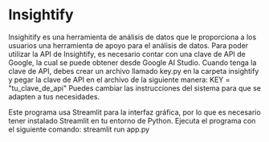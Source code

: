 # Insightify

Insighitify es una herramienta de análisis de datos que le proporciona a los usuarios una herramienta de apoyo para el análisis de datos.
Para poder utilizar la API de Insightify, es necesario contar con una clave de API de Google, la cual se puede obtener desde Google AI Studio.
Cuando tenga la clave de API, debes crear un archivo llamado key.py en la carpeta insightify y pegar la clave de API en el archivo de la siguiente manera:
KEY = "tu_clave_de_api"
Puedes cambiar las instrucciones del sistema para que se adapten a tus necesidades.

Este programa usa Streamlit para la interfaz gráfica, por lo que es necesario tener instalado Streamlit en tu entorno de Python.
Ejecuta el programa con el siguiente comando:
streamlit run app.py